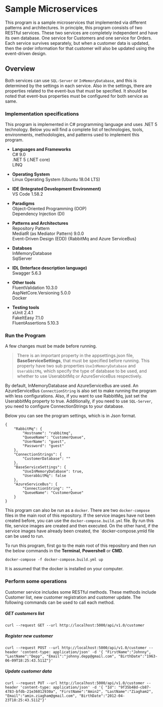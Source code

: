 # Sample Microservices

This program is a sample microservices that implemented via different patterns and architectures. In principle, this program consists of two RESTful services. These two services are completely independent and have its own database. One service for Customers and one service for Orders. Each service survives separately, but when a customer data is updated, then the order information for that customer will also be updated using the event-driven design. 

## Overview

Both services can use `SQL-Server` or `InMemoryDatabase`, and this is determined by the settings in each service. Also in the settings, there are properties related to the event-bus that must be specified. It should be noted that event-bus properties must be configured for both service as same.

### Implementation specifications
This program is implemented in C# programming language and uses .NET 5 technology.
Below you will find a complete list of technologies, tools, environments, methodologies, and patterns used to implement this program.

- **Languages and Frameworks**  
    C# 9.0  
    .NET 5 (.NET core)  
    LINQ  

- **Operating System**  
    Linux Operating System (Ubuntu 18.04 LTS)  

- **IDE (Integrated Development Environment)**  
    VS Code 1.58.2

- **Paradigms**  
    Object-Oriented Programming (OOP)  
    Dependency Injection (DI)  

- **Patterns and Architectures**  
    Repository Pattern  
    MediatR (as Mediator Pattern) 9.0.0  
    Event-Driven Design (EDD) {RabbitMq and Azure ServiceBus}  

- **Databses**  
    InMemoryDatabase  
    SqlServer  

- **IDL (Interface description language)**  
    Swagger 5.6.3  

- **Other tools**  
    FluentValidation 10.3.0  
    AspNetCore.Versioning 5.0.0  
    Docker  

- **Testing tools**  
    xUnit 2.4.1  
    FakeItEasy 7.1.0  
    FluentAssertions 5.10.3  


### Run the Program

A few changes must be made before running. 

> There is an important property in the appsettings.json file, **BaseServiceSettings**, that must be specified before running. This property have two sub properties `UseInMemoryDatabase` and `UserabbitMq`, which specify the type of database to be used, and whether to use UserabbitMq or AzureServiceBus respectively. 

By default, InMemoryDatabase and AzureServiceBus are used. An AzureServiceBus `ConnectionString` is also set to make running the program with less configurations. Also, if you want to use RabbitMq, just set the UserabbitMq property to true. Additionally, if you need to use `SQL-Server`, you need to configure ConnectionStrings to your database.

Below you can see the program settings, which is in Json format.

    {
        "RabbitMq": {
            "Hostname": "rabbitmq",
            "QueueName": "CustomerQueue",
            "UserName": "guest",
            "Password": "guest"
        },
        "ConnectionStrings": {
            "CustomerDatabase": ""
        },
        "BaseServiceSettings": {
            "UseInMemoryDatabase": true,
            "UserabbitMq": false
        },
        "AzureServiceBus": {
            "ConnectionString": "",
            "QueueName": "CustomerQueue"
        }
	}
    
This program can also be run as a `docker`. There are two `docker-compose` files in the main root of this repository. If the service images have not been created before, you can use the `docker-compose.build.yml` file. By run this file, service images are created and then executed. On the other hand, if the service images have already been created, the `docker-compose.ymld file can be used to run.

To run this program, first go to the main root of this repository and then run the below commands in the **Terminal**, **Powershell** or **CMD**.

    docker-compose -f docker-compose.build.yml up

It is assumed that the docker is installed on your computer.

### Perform some operations

Customer service includes some RESTful methods. These methods include Customer list, new customer registration and customer update. The following commands can be used to call each method.

##### GET customers list
    curl --request GET --url http://localhost:5000/api/v1.0/customer

##### Register new customer
    curl --request POST --url http://localhost:5000/api/v1.0/customer --header 'content-type: application/json' -d '{ "FirstName":"Johnny", "LastName":"Depp", "Email":"johnny.depp@gmail.com", "BirthDate":"1963-06-09T18:25:43.511Z"}'

##### Update customer data
    curl --request PUT --url http://localhost:5000/api/v1.0/customer --header 'content-type: application/json' -d '{ "Id": "9f35b48d-cb87-4783-bfdb-21e36012930a", "FirstName":"Amin2", "LastName":"Ziagham2", "Email":"amin.ziagham@gmail.com", "BirthDate":"2012-04-23T18:25:43.511Z"}'